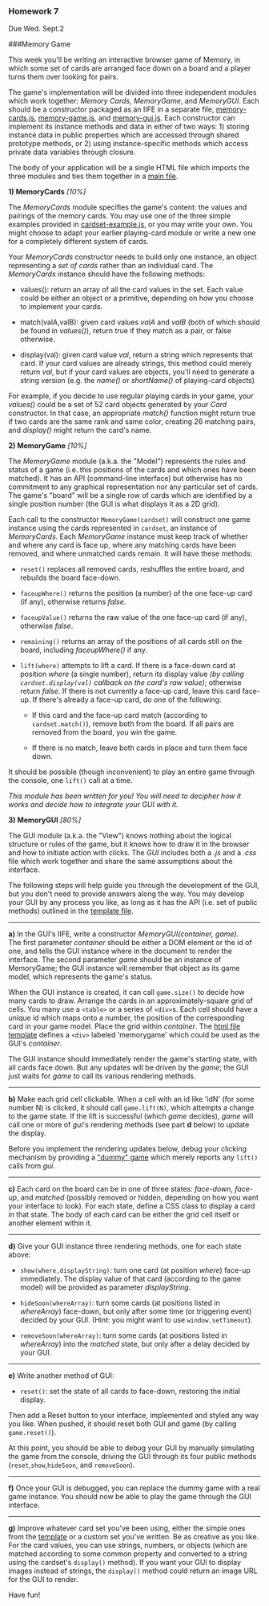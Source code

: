 ### Homework 7

Due Wed. Sept.2

###Memory Game

This week you'll be writing an interactive browser game of Memory, in which some set of cards are arranged face down on a board and a player turns them over looking for pairs. 

The game's implementation will be divided into three independent modules which work together: _Memory Cards_, _MemoryGame_, and _MemoryGUI_.  Each should be a constructor packaged as an IIFE in a separate file, [memory-cards.js](template/memory-cards.js), [memory-game.js](template/memory-game.js), and [memory-gui.js](template/memory-gui.js).  Each constructor can implement its instance methods and data in either of two ways: 1) storing instance data in public properties which are accessed through shared prototype methods, or 2) using instance-specific methods which access private data variables through closure.

The body of your application will be a single HTML file which imports the three modules and ties them together in a [main file](template/memory-main.js).

**1) MemoryCards** _[10%]_

The _MemoryCards_ module specifies the game's content: the values and pairings of the memory cards.  You may use one of the three simple examples provided in [cardset-example.js](cardset-example.js), or you may write your own.
You might choose to adapt your earlier playing-card module or write a new one for a completely different system of cards.

Your _MemoryCards_ constructor needs to build only one instance, an object representing a _set of cards_ rather than an individual card.  The _MemoryCards_ instance should have the following methods:

* values(): return an array of all the card values in the set.  Each value could be either an object or a primitive, depending on how you choose to implement your cards.

* match(valA,valB): given card values _valA_ and _valB_ (both of which should be found in _values()_), return true if they match as a pair, or false otherwise.

* display(val): given card value _val_, return a string which represents that card.  If your card values are already strings, this method could merely return _val_, but if your card values are objects, you'll need to generate a string version (e.g. the _name()_ or _shortName()_ of playing-card objects)

For example, if you decide to use regular playing cards in your game, your _values()_ could be a set of 52 card objects generated by your _Card_ constructor.  In that case, an appropriate _match()_ function might return true if two cards are the same rank and same color, creating 26 matching pairs, and _display()_ might return the card's name.

**2) MemoryGame** _[10%]_

The _MemoryGame_ module (a.k.a. the "Model") represents the rules and status of a game (i.e. this positions of the cards and which ones have been matched).  It has an API (command-line interface) but otherwise has no commitment to any graphical representation nor any particular set of cards.
The game's "board" will be a single row of cards which are identified by a single position number (the GUI is what displays it as a 2D grid).

Each call to the constructor `MemoryGame(cardset)` will construct one game instance using the cards represented in `cardset`, an instance of _MemoryCards_.
Each _MemoryGame_ instance must keep track of whether and where any card is face up, where any matching cards have been removed, and where unmatched cards remain.
It will have these methods:

* `reset()` replaces all removed cards, reshuffles the entire board, and rebuilds the board face-down.

* `faceupWhere()` returns the position (a number) of the one face-up card (if any), otherwise returns _false_.

* `faceupValue()` returns the raw value of the one face-up card (if any), otherwise _false_.

* `remaining()` returns an array of the positions of all cards still on the board, including _faceupWhere()_ if any.

* `lift(where)` attempts to lift a card.  If there is a face-down card at position _where_ (a single number), return its display value _(by calling `cardset.display(val)` callback on the card's raw value)_; otherwise return _false_.  If there is not currently a face-up card, leave this card face-up.  If there's already a face-up card, do one of the following:

	* If this card and the face-up card match (according to `cardset.match()`), remove both from the board.  If all pairs are removed from the board, you win the game.

	* If there is no match, leave both cards in place and turn them face down.

It should be possible (though inconvenient) to play an entire game through the console, one `lift()` call at a time.

_This module has been written for you!  You will need to decipher how it works and decide how to integrate your GUI with it._


**3) MemoryGUI** _[80%]_


The GUI module (a.k.a. the "View") knows nothing about the logical structure or rules of the game, but it knows how to draw it in the browser and how to initiate action with clicks.
The _GUI_ includes both a _.js_ and a _.css_ file which work together and share the same assumptions about the interface.

The following steps will help guide you through the development of the GUI, but you don't need to provide answers along the way.
You may develop your GUI by any process you like, as long as it has the API (i.e. set of public methods) outlined in the [template file](template/memory-gui.js).


---
**a)**  In the GUI's IIFE, write a constructor _MemoryGUI(container, game)_.  
The first parameter _container_ should be either a DOM element or the id of one, and tells the GUI instance where in the document to render the interface.
The second parameter _game_ should be an instance of MemoryGame; the GUI instance will remember that object as its game model, which represents the game's status.

When the GUI instance is created, it can call `game.size()` to decide how many cards to draw.  Arrange the cards in an approximately-square grid of cells.  You many use a `<table>` or a series of `<div>`s.  Each cell should have a unique id which maps onto a number, the position of the corresponding card in your game model.  Place the grid within _container_.   The [html file template](template/memory.html) defines a `<div>` labeled 'memorygame' which could be used as the GUI's _container_.

The GUI instance should immediately render the game's starting state, with all cards face down.  But any updates will be driven by the _game_; the GUI just waits for _game_ to call its various rendering methods.

---
**b)**  Make each grid cell clickable.  When a cell with an id like 'idN' (for some number N) is clicked, it should call `game.lift(N)`, which attempts a change to the game state.  If the lift is successful (which _game_ decides), _game_ will call one or more of _gui_'s rendering methods (see part **d** below) to update the display.

Before you implement the rendering updates below, debug your clicking mechanism by providing a ["dummy" game](template/dummy-game.js) which merely reports any `lift()` calls from _gui_.

---
**c)**  Each card on the board can be in one of three states: _face-down_, _face-up_, and _matched_ (possibly removed or hidden, depending on how you want your interface to look).
For each state, define a CSS class to display a card in that state.  The body of each card can be either the grid cell itself or another element within it.

---
**d)** Give your GUI instance three rendering methods, one for each state above:

- `show(where,displayString)`: turn one card (at position _where_) face-up immediately.  The display value of that card (according to the game model) will be provided as parameter _displayString_.

- `hideSoon(whereArray)`: turn some cards (at positions listed in _whereArray_) face-down, but only after some time (or triggering event) decided by your GUI.
(Hint: you might want to use `window.setTimeout`).

- `removeSoon(whereArray)`: turn some cards (at positions listed in _whereArray_) into the _matched_ state, but only after a delay decided by your GUI.

---
**e)** Write another method of GUI:
- `reset()`: set the state of all cards to face-down, restoring the initial display.

Then add a Reset button to your interface, implemented and styled any way you like.  When pushed, it should reset both GUI and game (by calling `game.reset()`).

At this point, you should be able to debug your GUI by manually simulating the game from the console, driving the GUI through its four public methods (`reset`,`show`,`hideSoon`, and `removeSoon`).

---
**f)**  Once your GUI is debugged, you can replace the dummy game with a real game instance.  You should now be able to play the game through the GUI interface.

---
**g)** Improve whatever card set you've been using, either the simple ones from the [template](template/cardset-example.js) or a custom set you've written.
Be as creative as you like.  For the card values, you can use strings, numbers, or objects (which are matched according to some common property and converted to a string using the cardset's `display()` method).  If you want your GUI to display images instead of strings, the `display()` method could return an image URL for the GUI to render.

Have fun!


